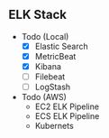 ## ELK Stack 

- Todo (Local)
    - [x] Elastic Search
    - [x] MetricBeat
    - [x] Kibana
    - [ ] Filebeat
    - [ ] LogStash

- Todo (AWS)
    - EC2 ELK Pipeline
    - ECS ELK Pipeline
    - Kubernets

